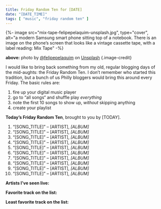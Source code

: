 ```yaml
---
title: Friday Random Ten for [DATE]
date: "[DATE_TIME]"
tags: [ "music", "friday random ten" ]
---
```


{%- image src="mix-tape-felipepelaquim-unsplash.jpg", type="cover", alt="a modern Samsung smart phone sitting top of a notebook. There is an image on the phone’s screen that looks like a vintage cassette tape, with a label reading: Mix Tape" -%}

**above:** photo by [@felipepelaquim](https://unsplash.com/ko/@felipepelaquim?utm_source=unsplash&utm_medium=referral&utm_content=creditCopyText) on [Unsplash](https://unsplash.com/photos/UNNAYh3sMOg?utm_source=unsplash&utm_medium=referral&utm_content=creditCopyText) {.image-credit}

I would like to bring back something from my old, regular blogging days of the mid-aughts: the Friday Random Ten. I don’t remember who started this tradition, but a bunch of us Philly bloggers would bring this around every Friday. The basic rules are:

1. fire up your digital music player
1. go to “all songs“ and shuffle play _everything_
1. note the first 10 songs to show up, _without_ skipping anything
1. create your playlist

**Today’s Friday Random Ten**, brought to you by [TODAY].

1. “[SONG_TITLE]” &#8211; [ARTIST], _[ALBUM]_
2. “[SONG_TITLE]” &#8211; [ARTIST], _[ALBUM]_
3. “[SONG_TITLE]” &#8211; [ARTIST], _[ALBUM]_
4. “[SONG_TITLE]” &#8211; [ARTIST], _[ALBUM]_
5. “[SONG_TITLE]” &#8211; [ARTIST], _[ALBUM]_
6. “[SONG_TITLE]” &#8211; [ARTIST], _[ALBUM]_
7. “[SONG_TITLE]” &#8211; [ARTIST], _[ALBUM]_
8. “[SONG_TITLE]” &#8211; [ARTIST], _[ALBUM]_
9. “[SONG_TITLE]” &#8211; [ARTIST], _[ALBUM]_
10. “[SONG_TITLE]” &#8211; [ARTIST], _[ALBUM]_

**Artists I’ve seen live:** 

**Favorite track on the list:** 

**Least favorite track on the list:** 
